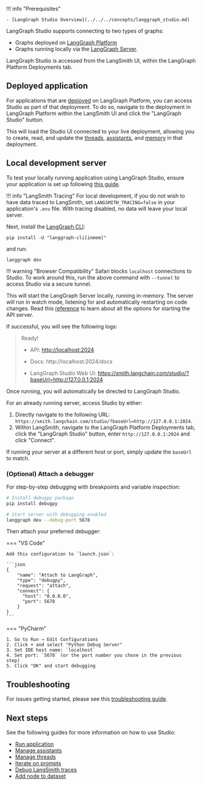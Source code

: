 !!! info "Prerequisites"

    - [LangGraph Studio Overview](../../../concepts/langgraph_studio.md)

LangGraph Studio supports connecting to two types of graphs:

- Graphs deployed on [LangGraph Platform](../../../cloud/quick_start.md)
- Graphs running locally via the [LangGraph Server](../../../tutorials/langgraph-platform/local-server.md).

LangGraph Studio is accessed from the LangSmith UI, within the LangGraph Platform Deployments tab.

## Deployed application

For applications that are [deployed](../../quick_start.md) on LangGraph Platform, you can access Studio as part of that deployment. To do so, navigate to the deployment in LangGraph Platform within the LangSmith UI and click the "LangGraph Studio" button.

This will load the Studio UI connected to your live deployment, allowing you to create, read, and update the [threads](../../concepts/threads.md), [assistants](../../../concepts/assistants.md), and [memory](../../../concepts//memory.md) in that deployment.

## Local development server

To test your locally running application using LangGraph Studio, ensure your application is set up following [this guide](https://langchain-ai.github.io/langgraph/cloud/deployment/setup/).

!!! info "LangSmith Tracing"
    For local development, if you do not wish to have data traced to LangSmith, set `LANGSMITH_TRACING=false` in your application's `.env` file. With tracing disabled, no data will leave your local server.

Next, install the [LangGraph CLI](../../../concepts/langgraph_cli.md):

```
pip install -U "langgraph-cli[inmem]"
```

and run:

```
langgraph dev
```

!!! warning "Browser Compatibility"
    Safari blocks `localhost` connections to Studio. To work around this, run the above command with `--tunnel` to access Studio via a secure tunnel.

This will start the LangGraph Server locally, running in-memory. The server will run in watch mode, listening for and automatically restarting on code changes. Read this [reference](https://langchain-ai.github.io/langgraph/cloud/reference/cli/#dev) to learn about all the options for starting the API server.

If successful, you will see the following logs:

> Ready!
>
> - API: [http://localhost:2024](http://localhost:2024/)
>
> - Docs: http://localhost:2024/docs
>
> - LangGraph Studio Web UI: https://smith.langchain.com/studio/?baseUrl=http://127.0.0.1:2024

Once running, you will automatically be directed to LangGraph Studio.

For an already running server, access Studio by either:

1.  Directly navigate to the following URL: `https://smith.langchain.com/studio/?baseUrl=http://127.0.0.1:2024`.
2.  Within LangSmith, navigate to the LangGraph Platform Deployments tab, click the "LangGraph Studio" button, enter `http://127.0.0.1:2024` and click "Connect".

If running your server at a different host or port, simply update the `baseUrl` to match.

### (Optional) Attach a debugger

For step-by-step debugging with breakpoints and variable inspection:

```bash
# Install debugpy package
pip install debugpy

# Start server with debugging enabled
langgraph dev --debug-port 5678
```

Then attach your preferred debugger:

=== "VS Code"

    Add this configuration to `launch.json`:

    ```json
    {
        "name": "Attach to LangGraph",
        "type": "debugpy",
        "request": "attach",
        "connect": {
          "host": "0.0.0.0",
          "port": 5678
        }
    }
    ```

=== "PyCharm" 

    1. Go to Run → Edit Configurations 
    2. Click + and select "Python Debug Server" 
    3. Set IDE host name: `localhost` 
    4. Set port: `5678` (or the port number you chose in the previous step) 
    5. Click "OK" and start debugging

## Troubleshooting

For issues getting started, please see this [troubleshooting guide](../../../troubleshooting/studio.md).

## Next steps

See the following guides for more information on how to use Studio:

- [Run application](../invoke_studio.md)
- [Manage assistants](./manage_assistants.md)
- [Manage threads](../threads_studio.md)
- [Iterate on prompts](../iterate_graph_studio.md)
- [Debug LangSmith traces](../clone_traces_studio.md)
- [Add node to dataset](../datasets_studio.md)
